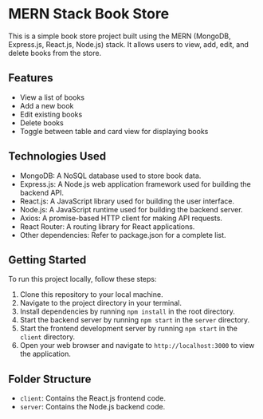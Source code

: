# MERN Stack Book Store

This is a simple book store project built using the MERN (MongoDB, Express.js, React.js, Node.js) stack. It allows users to view, add, edit, and delete books from the store.

## Features

- View a list of books
- Add a new book
- Edit existing books
- Delete books
- Toggle between table and card view for displaying books

## Technologies Used

- MongoDB: A NoSQL database used to store book data.
- Express.js: A Node.js web application framework used for building the backend API.
- React.js: A JavaScript library used for building the user interface.
- Node.js: A JavaScript runtime used for building the backend server.
- Axios: A promise-based HTTP client for making API requests.
- React Router: A routing library for React applications.
- Other dependencies: Refer to package.json for a complete list.

## Getting Started

To run this project locally, follow these steps:

1. Clone this repository to your local machine.
2. Navigate to the project directory in your terminal.
3. Install dependencies by running `npm install` in the root directory.
4. Start the backend server by running `npm start` in the `server` directory.
5. Start the frontend development server by running `npm start` in the `client` directory.
6. Open your web browser and navigate to `http://localhost:3000` to view the application.

## Folder Structure

- `client`: Contains the React.js frontend code.
- `server`: Contains the Node.js backend code.

